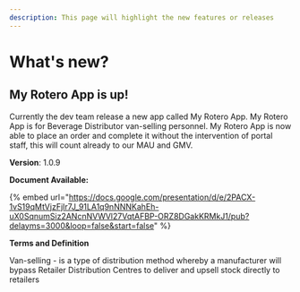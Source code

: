 ```yaml
---
description: This page will highlight the new features or releases
---
```


# What's new?

## My Rotero App is up!

Currently the dev team release a new app called My Rotero App. My Rotero App is for Beverage Distributor van-selling personnel. My Rotero App is now able to place an order and complete it without the intervention of portal staff, this will count already to our MAU and GMV.&#x20;

**Version**: 1.0.9

**Document Available:**&#x20;

{% embed url="https://docs.google.com/presentation/d/e/2PACX-1vS19qMtVjzFjIr7J_91LA1q9nNNNKahEh-uX0SqnumSiz2ANcnNVWVl27VqtAFBP-ORZ8DGakKRMkJ1/pub?delayms=3000&loop=false&start=false" %}

**Terms and Definition**&#x20;

Van-selling - is a type of distribution method whereby a manufacturer will bypass Retailer Distribution Centres to deliver and upsell stock directly to retailers
